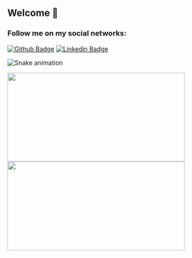 ## Welcome 👋


### Follow me on my social networks:

[![Github Badge](https://img.shields.io/badge/-Github-000?style=flat-square&logo=Github&logoColor=white&link=https://github.com/ThiagoSouza17)](https://github.com/ThiagoSouza17)
[![Linkedin Badge](https://img.shields.io/badge/-LinkedIn-blue?style=flat-square&logo=Linkedin&logoColor=white&link=https://www.linkedin.com/in/thiago-dos-santos-souza-b4183553/)](https://www.linkedin.com/in/thiago-dos-santos-souza-b4183553/)


![Snake animation](https://github.com/ThiagoSouza17/ThiagoSouza17/blob/output/github-contribution-grid-snake.svg)


 
<div>
    <a href="https://github.com/thiagosouza17?tab=repositories">
      <img align="left" src="https://github-readme-stats.vercel.app/api/top-langs/?username=thiagosouza17&layout=compact" width="400" height="200"/>
    </a>
    <a href="https://github.com/thiagosouza17?tab=repositories">
      <img align="left" src="https://github-readme-stats.vercel.app/api?username=thiagosouza17&,issues&show_icons=true" width="400" height="200"/>
    </a>
<div>
        
 
 
 
        
<!--
<a href="https://github.com/thiagosouza17">
<img height="180em" src="https://github-readme-stats.vercel.app/api/top-langs/?username=thiagosouza17&layout=compact&langs_count=7&theme=dracula"/>
<img height="180em" src="https://github-readme-stats.vercel.app/api?username=thiagosouza17&show_icons=true&theme=dracula&include_all_commits=true&count_private=true"/>
</div>
</div>


<center>
<table>
  <tr>
      <td><img width="400px" align="left" src="https://github-readme-stats.vercel.app/api/top-langs/?username=thiagosouza17&hide=html&layout=compact&theme=cobalt" /></td>
      <td><img width="400px" align="left" src="https://github-readme-stats.vercel.app/api?username=thiagosouza17&theme=cobalt" /></td>
  </tr>  
    <tr>
      /td>
  </tr>  
</table>
</center>
-->
